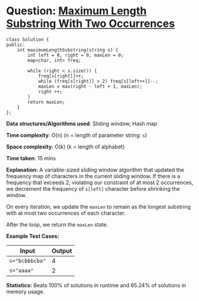 <h1>Question: <a href="https://leetcode.com/problems/maximum-length-substring-with-two-occurrences/description">Maximum Length Substring With Two Occurrences</a></h1>

```
class Solution {
public:
    int maximumLengthSubstring(string s) {
        int left = 0, right = 0, maxLen = 0;
        map<char, int> freq;

        while (right < s.size()) {
            freq[s[right]]++;
            while (freq[s[right]] > 2) freq[s[left++]]--;
            maxLen = max(right - left + 1, maxLen);
            right ++;
        }
        return maxLen;
    }
};
```

**Data structures/Algorithms used**: Sliding window, Hash map

**Time complexity**: O(n) (n = length of parameter string: `s`)

**Space complexity**: O(k) (k = length of alphabet)

**Time taken**: 15 mins

**Explanation:**
A variable-sized sliding window algorithm that updated the frequency map of characters in the current sliding window. If there is a frequency that exceeds 2, violating our constraint of at most 2 occurrences, we decrement the frequency of `s[left]` character before shrinking the window.

On every iteration, we update the `maxLen` to remain as the longest substring with at most two occurrences of each character.

After the loop, we return the `maxLen` state.

**Example Test Cases:**


| Input  | Output |
| ------------- | ------------- |
| <code>s="bcbbbcba"</code>  | 4 |
| <code>s="aaaa"</code>  | 2 |

**Statistics:** Beats 100% of solutions in runtime and 65.24% of solutions in memory usage.




